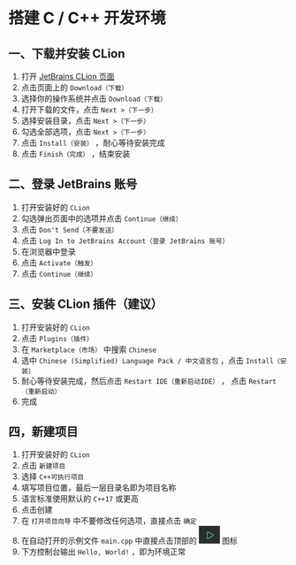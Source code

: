 # 搭建 C / C++ 开发环境

## 一、下载并安装 CLion

1. 打开 [JetBrains CLion 页面](https://www.jetbrains.com/clion/)
2. 点击页面上的 `Download（下载）`
3. 选择你的操作系统并点击 `Download（下载）`
4. 打开下载的文件，点击 `Next >（下一步）`
5. 选择安装目录，点击 `Next >（下一步）`
6. 勾选全部选项，点击 `Next >（下一步）`
7. 点击 `Install（安装）` ，耐心等待安装完成
8. 点击 `Finish（完成）` ，结束安装

## 二、登录 JetBrains 账号

1. 打开安装好的 `CLion`
2. 勾选弹出页面中的选项并点击 `Continue（继续）`
3. 点击 `Don't Send（不要发送）`
4. 点击 `Log In to JetBrains Account（登录 JetBrains 账号）`
5. 在浏览器中登录
6. 点击 `Activate（触发）`
7. 点击 `Continue（继续）`

## 三、安装 CLion 插件（建议）

1. 打开安装好的 `CLion`
2. 点击 `Plugins（插件）`
3. 在 `Marketplace（市场）` 中搜索 `Chinese`
4. 选中 `Chinese ​(Simplified)​ Language Pack / 中文语言包` ，点击 `Install（安装）`
5. 耐心等待安装完成，然后点击 `Restart IDE（重新启动IDE）` ， 点击 `Restart（重新启动）`
6. 完成

## 四，新建项目

1. 打开安装好的 `CLion`
2. 点击 `新建项目`
3. 选择 `C++可执行项目`
4. 填写项目位置，最后一层目录名即为项目名称
5. 语言标准使用默认的 `C++17` 或更高
6. 点击创建
7. 在 `打开项目向导` 中不要修改任何选项，直接点击 `确定`
8. 在自动打开的示例文件 `main.cpp` 中直接点击顶部的 ![Run Icon](./images/c_cpp/run.png) 图标
9. 下方控制台输出 `Hello, World!` ，即为环境正常

